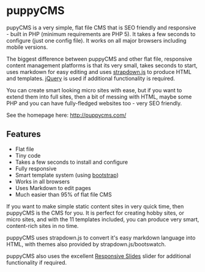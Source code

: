 # puppyCMS
pupyCMS is a very simple, flat file CMS that is SEO friendly and responsive - built in PHP (minimum requirements are PHP 5). It takes a few seconds to configure (just one config file). It works on all major browsers including mobile versions.

The biggest difference between puppyCMS and other flat file, responsive content management platforms is that its very small, takes seconds to start, uses markdown for easy editing and uses [strapdown.js](http://strapdownjs.com) to produce HTML and templates. [jQuery](http://jquery.com) is used if additional functionality is required.

You can create smart looking micro sites with ease, but if you want to extend them into full sites, then a bit of messing with HTML, maybe some PHP and you can have fully-fledged websites too - very SEO friendly.

See the homepage here: http://puppycms.com/

## Features

* Flat file
* Tiny code
* Takes a few seconds to install and configure
* Fully responsive
* Smart template system (using [bootstrap](http://getbootstrap.com/))
* Works in all browsers
* Uses Markdown to edit pages
* Much easier than 95% of flat file CMS

If you want to make simple static content sites in very quick time, then puppyCMS is the CMS for you. It is perfect for creating hobby sites, or micro sites, and with the 11 templates included, you can produce very smart, content-rich sites in no time.

puppyCMS uses strapdown.js to convert it's easy markdown language into HTML, with themes also provided by strapdown.js/bootswatch.

puppyCMS also uses the excellent [Responsive Slides](https://github.com/viljamis/ResponsiveSlides.js) slider for additional functionality if required.
